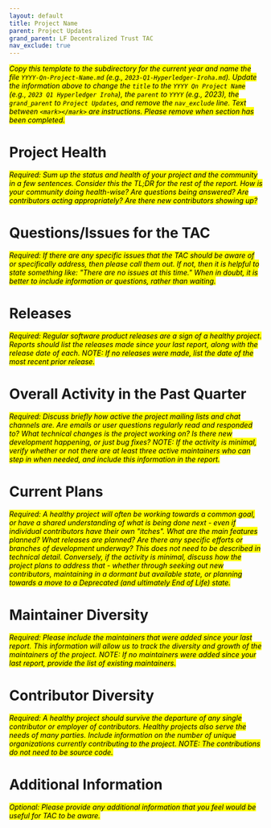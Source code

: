 ```yaml
---
layout: default
title: Project Name
parent: Project Updates
grand_parent: LF Decentralized Trust TAC
nav_exclude: true
---
```


<mark>_Copy this template to the subdirectory for the current year and name the file `YYYY-Qn-Project-Name.md` (e.g., `2023-Q1-Hyperledger-Iroha.md`). Update the information above to change the `title` to the `YYYY Qn Project Name` (e.g., `2023 Q1 Hyperledger Iroha`), the `parent` to `YYYY` (e.g., 2023), the `grand_parent` to `Project Updates`, and remove the `nav_exclude` line. Text between `<mark></mark>` are instructions. Please remove when section has been completed._
</mark>

# Project Health

<mark>_Required: Sum up the status and health of your project and the community in a few sentences. Consider this the TL;DR for the rest of the report. How is your community doing health-wise? Are questions being answered? Are contributors acting appropriately? Are there new contributors showing up?_
</mark>

# Questions/Issues for the TAC

<mark>_Required: If there are any specific issues that the TAC should be aware of or specifically address, then please call them out. If not, then it is helpful to state something like: "There are no issues at this time." When in doubt, it is better to include information or questions, rather than waiting._
</mark>

# Releases

<mark>_Required: Regular software product releases are a sign of a healthy project. Reports should list the releases made since your last report, along with the release date of each. NOTE: If no releases were made, list the date of the most recent prior release._
</mark>

# Overall Activity in the Past Quarter

<mark>_Required: Discuss briefly how active the project mailing lists and chat channels are. Are emails or user questions regularly read and responded to? What technical changes is the project working on? Is there new development happening, or just bug fixes? NOTE: If the activity is minimal, verify whether or not there are at least three active maintainers who can step in when needed, and include this information in the report._
</mark>

# Current Plans

<mark>_Required: A healthy project will often be working towards a common goal, or have a shared understanding of what is being done next - even if individual contributors have their own "itches". What are the main features planned? What releases are planned? Are there any specific efforts or branches of development underway? This does not need to be described in technical detail. Conversely, if the activity is minimal, discuss how the project plans to address that - whether through seeking out new contributors, maintaining in a dormant but available state, or planning towards a move to a Deprecated (and ultimately End of Life) state._
</mark>

# Maintainer Diversity

<mark>_Required: Please include the maintainers that were added since your last report. This information will allow us to track the diversity and growth of the maintainers of the project. NOTE: If no maintainers were added since your last report, provide the list of existing maintainers._
</mark>

# Contributor Diversity

<mark>_Required: A healthy project should survive the departure of any single contributor or employer of contributors. Healthy projects also serve the needs of many parties. Include information on the number of unique organizations currently contributing to the project. NOTE: The contributions do not need to be source code._
</mark>

# Additional Information

<mark>_Optional: Please provide any additional information that you feel would be useful for TAC to be aware._
</mark>

